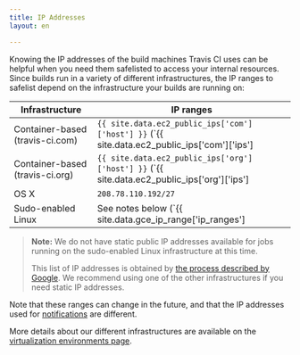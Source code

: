 ```yaml
---
title: IP Addresses
layout: en

---
```


Knowing the IP addresses of the build machines Travis CI uses can be helpful
when you need them safelisted to access your internal resources. Since builds
run in a variety of different infrastructures, the IP ranges to safelist depend
on the infrastructure your builds are running on:

| Infrastructure                  | IP ranges                                                                                                       |
| ------------------------------- | ----------------------------------------------------------------------------------------------------------------|
| Container-based (travis-ci.com) | `{{ site.data.ec2_public_ips['com']['host'] }}` (`{{ site.data.ec2_public_ips['com']['ips'] | join: "`, `" }}`) |
| Container-based (travis-ci.org) | `{{ site.data.ec2_public_ips['org']['host'] }}` (`{{ site.data.ec2_public_ips['org']['ips'] | join: "`, `" }}`) |
| OS X                            | `208.78.110.192/27`                                                                                             |
| Sudo-enabled Linux              | See notes below (`{{ site.data.gce_ip_range['ip_ranges'] | join: "`, `" }}`)                                     |

> **Note:** We do not have static public IP addresses available for jobs running on the
> sudo-enabled Linux infrastructure at this time.
>
> This list of IP addresses is obtained by [the process described by
> Google](https://cloud.google.com/compute/docs/faq#where_can_i_find_short_product_name_ip_ranges).
> We recommend using one of the other infrastructures if you need static IP
> addresses.

Note that these ranges can change in the future, and that the IP addresses used
for [notifications](/user/notifications) are different.

More details about our different infrastructures are available on the
[virtualization environments
page](/user/reference/overview/#Virtualization-environments).

